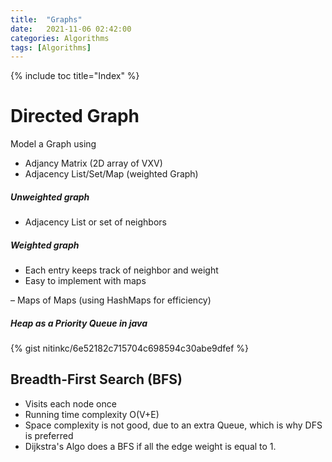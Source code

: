 ```yaml
---
title:  "Graphs"
date:   2021-11-06 02:42:00
categories: Algorithms
tags: [Algorithms]
---
```


{% include toc title="Index" %}


# Directed Graph

Model a Graph using 
* Adjancy Matrix (2D array of VXV)
* Adjacency List/Set/Map (weighted Graph)

##### Unweighted graph
  * Adjacency List or set of neighbors
  
##### Weighted graph
 * Each entry keeps track of neighbor and weight
 * Easy to implement with maps
 
– Maps of Maps (using HashMaps for efficiency)

##### Heap as a Priority Queue in java

{% gist nitinkc/6e52182c715704c698594c30abe9dfef %}

## Breadth-First Search (BFS)

* Visits each node once
* Running time complexity O(V+E)
* Space complexity is not good, due to an extra Queue, which is why DFS is preferred
* Dijkstra's Algo does a BFS if all the edge weight is equal to 1.

